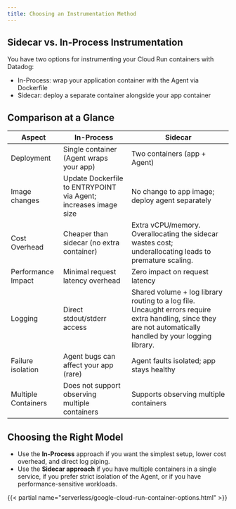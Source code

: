 ```yaml
---
title: Choosing an Instrumentation Method
---
```


## Sidecar vs. In-Process Instrumentation

You have two options for instrumenting your Cloud Run containers with Datadog:
- In-Process: wrap your application container with the Agent via Dockerfile
- Sidecar: deploy a separate container alongside your app container

## Comparison at a Glance

| **Aspect**          | **In-Process**                                                  | **Sidecar**                                                                                                                                                  |
|---------------------|-----------------------------------------------------------------|--------------------------------------------------------------------------------------------------------------------------------------------------------------|
| Deployment          | Single container (Agent wraps your app)                         | Two containers (app + Agent)                                                                                                                                 |
| Image changes       | Update Dockerfile to ENTRYPOINT via Agent; increases image size | No change to app image; deploy agent separately                                                                                                              |
| Cost Overhead       | Cheaper than sidecar (no extra container)                       | Extra vCPU/memory. Overallocating the sidecar wastes cost; underallocating leads to premature scaling.                                                       |
| Performance Impact  | Minimal request latency overhead                                | Zero impact on request latency                                                                                                                               |
| Logging             | Direct stdout/stderr access                                     | Shared volume + log library routing to a log file. Uncaught errors require extra handling, since they are not automatically handled by your logging library. |
| Failure isolation   | Agent bugs can affect your app (rare)                           | Agent faults isolated; app stays healthy                                                                                                                     |
| Multiple Containers | Does not support observing multiple containers                  | Supports observing multiple containers                                                                                                                       |

## Choosing the Right Model
- Use the **In-Process** approach if you want the simplest setup, lower cost overhead, and direct log piping.
- Use the **Sidecar approach** if you have multiple containers in a single service, if you prefer strict isolation of the Agent, or if you have performance-sensitive workloads.

{{< partial name="serverless/google-cloud-run-container-options.html" >}}
